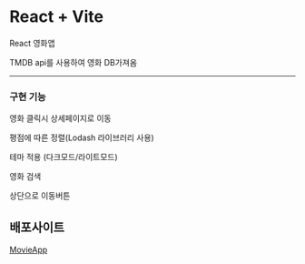 # React + Vite

React 영화앱

TMDB api를 사용하여 영화 DB가져옴

<hr>

### 구현 기능

영화 클릭시 상세페이지로 이동

평점에 따른 정렬(Lodash 라이브러리 사용)

테마 적용 (다크모드/라이트모드)

영화 검색

상단으로 이동버튼

## 배포사이트

<a href="https://react-movie-kaenghee.netlify.app/">MovieApp</a>
